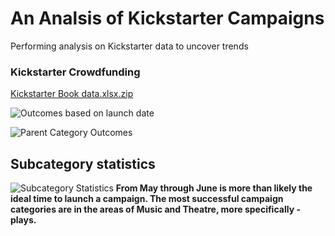 # An Analsis of Kickstarter Campaigns
Performing analysis on Kickstarter data to uncover trends
### Kickstarter Crowdfunding 
[Kickstarter Book data.xlsx.zip](https://github.com/DarrenGLDad/Kickstarter-analysis/files/8181749/Kickstarter.Book.data.xlsx.zip)

![Outcomes based on launch date](https://user-images.githubusercontent.com/100239100/156664032-7dbbca9e-a43e-484a-8170-4cebae39afe7.png)

![Parent Category Outcomes](https://user-images.githubusercontent.com/100239100/156664661-f86a7a3a-1e42-4992-a033-cc0bbff84cc7.png)
## Subcategory statistics
![Subcategory Statistics](https://user-images.githubusercontent.com/100239100/156664703-3e6008c7-2dfc-4e26-9e42-f7f88330a43a.png)
**From May through June is more than likely the ideal time to launch a campaign. The most successful campaign categories are in the areas of Music and Theatre, more specifically -plays.**
